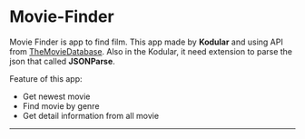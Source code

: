 # Movie-Finder

Movie Finder is app to find film. This app made by **Kodular** and using API from [TheMovieDatabase](https://www.themoviedb.org). Also in the Kodular, it need extension to parse the json that called **JSONParse**.

Feature of this app:
* Get newest movie
* Find movie by genre
* Get detail information from all movie

---
